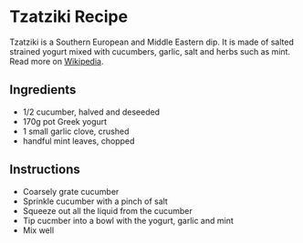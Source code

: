 # Tzatziki Recipe
Tzatziki is a Southern European and Middle Eastern dip. It is made of salted strained yogurt mixed with cucumbers, garlic, salt and herbs such as mint. Read more on [Wikipedia](https://en.wikipedia.org/wiki/Tzatziki).

## Ingredients
* 1/2 cucumber, halved and deseeded
* 170g pot Greek yogurt
* 1 small garlic clove, crushed
* handful mint leaves, chopped

## Instructions
* Coarsely grate cucumber
* Sprinkle cucumber with a pinch of salt 
* Squeeze out all the liquid from the cucumber
* Tip cucmber into a bowl with the yogurt, garlic and mint
* Mix well

